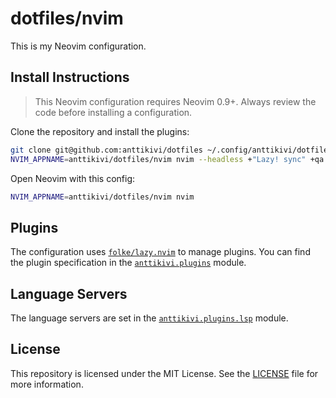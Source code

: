 # dotfiles/nvim

This is my Neovim configuration.

## Install Instructions

> This Neovim configuration requires Neovim 0.9+. Always review the code before
> installing a configuration.

Clone the repository and install the plugins:

```sh
git clone git@github.com:anttikivi/dotfiles ~/.config/anttikivi/dotfiles
NVIM_APPNAME=anttikivi/dotfiles/nvim nvim --headless +"Lazy! sync" +qa
```

Open Neovim with this config:

```sh
NVIM_APPNAME=anttikivi/dotfiles/nvim nvim
```

## Plugins

The configuration uses [`folke/lazy.nvim`](https://github.com/folke/lazy.nvim)
to manage plugins. You can find the plugin specification in the
[`anttikivi.plugins`](lua/anttikivi/plugins) module.

## Language Servers

The language servers are set in the
[`anttikivi.plugins.lsp`](lua/anttikivi/plugins/lsp.lua) module.

## License

This repository is licensed under the MIT License. See the [LICENSE](../LICENSE)
file for more information.
